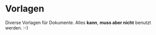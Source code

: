 # Vorlagen
Diverse Vorlagen für Dokumente.  Alles **kann**, **muss aber nicht** benutzt werden. :-)

